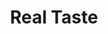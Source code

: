 ---
ee_id_thing: '122'
site: '1'
type: '2'
inv_num: 2011-117
url: 2011-117-real-taste
title: Real Taste
year: '2011'
display_year: '2011'
medium: AIR-O-SWISS 7135 Ultrasonic Humidifier, Diet Sprite Soda.
dims: 16 x 15  x 8 inches
pitch: "​Humidifier filled with Diet Sprite soda"
ps: ''
live_url: ''
related: ''
youtube: ''
related_code: ''
imgs: real-taste-2011-117-full-database-KA.jpg
subheading: ''
download: ''
add_credit: ''
commission: ''
layout: things-i-made
---